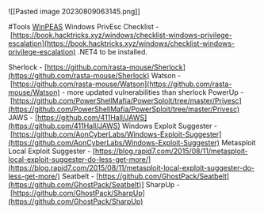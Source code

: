 
![[Pasted image 20230809063145.png]]

#Tools [WinPEAS]([https://github.com/carlospolop/privilege-escalation-awesome-scripts-suite/tree/master/winPEAS](https://github.com/carlospolop/privilege-escalation-awesome-scripts-suite/tree/master/winPEAS))
Windows PrivEsc Checklist - [https://book.hacktricks.xyz/windows/checklist-windows-privilege-escalation](https://book.hacktricks.xyz/windows/checklist-windows-privilege-escalation) .NET4 to be installed.

Sherlock - [https://github.com/rasta-mouse/Sherlock](https://github.com/rasta-mouse/Sherlock) 
Watson - [https://github.com/rasta-mouse/Watson](https://github.com/rasta-mouse/Watson) - more updated vulnerabilities than sherlock
PowerUp - [https://github.com/PowerShellMafia/PowerSploit/tree/master/Privesc](https://github.com/PowerShellMafia/PowerSploit/tree/master/Privesc)
JAWS - [https://github.com/411Hall/JAWS](https://github.com/411Hall/JAWS)
Windows Exploit Suggester - [https://github.com/AonCyberLabs/Windows-Exploit-Suggester](https://github.com/AonCyberLabs/Windows-Exploit-Suggester)
Metasploit Local Exploit Suggester - [https://blog.rapid7.com/2015/08/11/metasploit-local-exploit-suggester-do-less-get-more/](https://blog.rapid7.com/2015/08/11/metasploit-local-exploit-suggester-do-less-get-more/)
Seatbelt - [https://github.com/GhostPack/Seatbelt](https://github.com/GhostPack/Seatbelt)]
SharpUp - [https://github.com/GhostPack/SharpUp](https://github.com/GhostPack/SharpUp)
